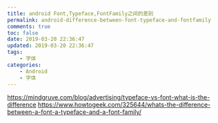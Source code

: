 ```yaml
---
title: android Font,Typeface,FontFamily之间的差别
permalink: android-difference-between-font-typeface-and-fontfamily
comments: true
toc: false
date: 2019-03-20 22:36:47
updated: 2019-03-20 22:36:47
tags:
    - 字体
categories:
    - Android
    - 字体
---
```

<https://mindgruve.com/blog/advertising/typeface-vs-font-what-is-the-difference>
<https://www.howtogeek.com/325644/whats-the-difference-between-a-font-a-typeface-and-a-font-family/>